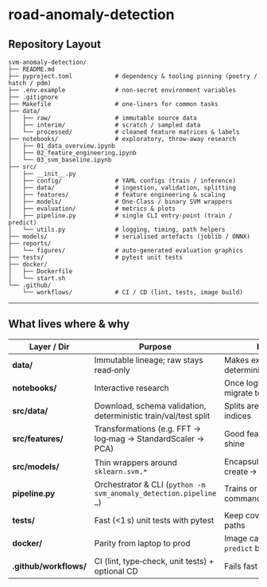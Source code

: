# road-anomaly-detection

## Repository Layout

```text
svm‑anomaly‑detection/
├── README.md
├── pyproject.toml            # dependency & tooling pinning (poetry / hatch / pdm)
├── .env.example              # non‑secret environment variables
├── .gitignore
├── Makefile                  # one‑liners for common tasks
├── data/
│   ├── raw/                  # immutable source data
│   ├── interim/              # scratch / sampled data
│   └── processed/            # cleaned feature matrices & labels
├── notebooks/                # exploratory, throw‑away research
│   ├── 01_data_overview.ipynb
│   ├── 02_feature_engineering.ipynb
│   └── 03_svm_baseline.ipynb
├── src/
│   ├── __init__.py
│   ├── config/               # YAML configs (train / inference)
│   ├── data/                 # ingestion, validation, splitting
│   ├── features/             # feature engineering & scaling
│   ├── models/               # One‑Class / binary SVM wrappers
│   ├── evaluation/           # metrics & plots
│   ├── pipeline.py           # single CLI entry‑point (train / predict)
│   └── utils.py              # logging, timing, path helpers
├── models/                   # serialised artefacts (joblib / ONNX)
├── reports/
│   └── figures/              # auto‑generated evaluation graphics
├── tests/                    # pytest unit tests
├── docker/
│   ├── Dockerfile
│   └── start.sh
└── .github/
    └── workflows/            # CI / CD (lint, tests, image build)
````

---

## What lives where & why

| Layer / Dir            | Purpose                                                           | Key points                                        |
| ---------------------- | ----------------------------------------------------------------- | ------------------------------------------------- |
| **data/**              | Immutable lineage; raw stays read‑only                            | Makes experiments deterministic & auditable       |
| **notebooks/**         | Interactive research                                              | Once logic stabilises, migrate to **src/**        |
| **src/data/**          | Download, schema validation, deterministic train/val/test split   | Splits are frozen via on‑disk indices             |
| **src/features/**      | Transformations (e.g. FFT → log‑mag → StandardScaler → PCA)       | Good features make kernels shine                  |
| **src/models/**        | Thin wrappers around `sklearn.svm.*`                              | Encapsulate create → fit → predict → save         |
| **pipeline.py**        | Orchestrator & CLI (`python -m svm_anomaly_detection.pipeline …`) | Trains or serves with one command                 |
| **tests/**             | Fast (<1 s) unit tests with pytest                                | Keep coverage for critical paths                  |
| **docker/**            | Parity from laptop to prod                                        | Image can run `pipeline.py predict` behind an API |
| **.github/workflows/** | CI (lint, type‑check, unit tests) + optional CD                   | Fails fast before merge                           |

